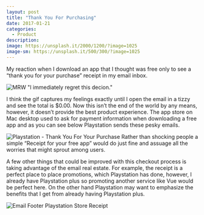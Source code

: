 ```yaml
---
layout: post
title: "Thank You For Purchasing"
date: 2017-01-21
categories:
  - Product
description:
image: https://unsplash.it/2000/1200/?image=1025
image-sm: https://unsplash.it/500/300/?image=1025
---
```


My reaction when I download an app that I thought was free only to see a “thank you for your purchase” receipt in my email inbox.

![MRW "I immediately regret this decion."][1]


I think the gif captures my feelings exactly until I open the email in a tizzy and see the total is $0.00. Now this isn’t the end of the world by any means, however, it doesn’t provide the best product experience. The app store on Mac desktop used to ask for payment information when downloading a free app and as you can see below Playstation sends these pesky emails.

![Playstation - Thank You For Your Purchase][2]
Rather than shocking people a simple “Receipt for your free app” would do just fine and assuage all the worries that might sprout among users.

A few other things that could be improved with this checkout process is taking advantage of the email real estate. For example, the receipt is a perfect place to place promotions, which Playstation has done, however, I already have Playstation plus so promoting another service like Vue would be perfect here. On the other hand Playstation may want to emphasize the benefits that I get from already having Playstation plus.

![Email Footer Playstation Store Receipt][3]

[1]: http://imgur.com/342oOE8
[2]: http://i.imgur.com/yx1jSlM.png
[3]: http://i.imgur.com/jywpz9V.png
